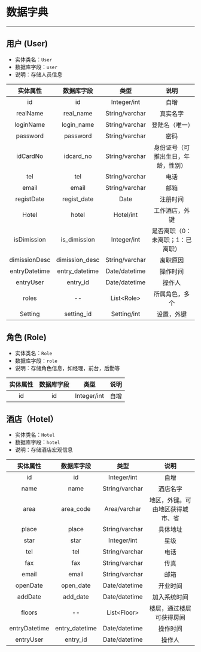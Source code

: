 # 数据字典
---
## 用户 (User)

 * 实体类名：`User`
 * 数据库字段：`user`
 * 说明：存储人员信息

|实体属性 |数据库字段|类型|说明|
|:----:|:----:|:----:|:----:|
|id|id|Integer/int|自增|
|realName|real_name|String/varchar|真实名字|
|loginName|login_name|String/varchar|登陆名（唯一）|
|password|password|String/varchar|密码|
|idCardNo|idcard_no|String/varchar|身份证号（可推出生日，年龄，性别）|
|tel|tel|String/varchar|电话|
|email|email|String/varchar|邮箱|
|registDate|regist_date|Date|注册时间|
|Hotel|hotel|Hotel/int|工作酒店，外键|
|isDimission|is_dimission|Integer/int|是否离职（0：未离职；1：已离职）|
|dimissionDesc|dimission_desc|String/varchar|离职原因|
|entryDatetime|entry_datetime|Date/datetime|操作时间|
|entryUser|entry_id|Date/datetime|操作人|
|roles|--|List&lt;Role&gt;|所属角色，多个|
|Setting|setting_id|Setting/int|设置，外键|

## 角色 (Role)

 * 实体类名：`Role`
 * 数据库字段：`role`
 * 说明：存储角色信息，如经理，前台，后勤等

|实体属性 |数据库字段|类型|说明|
|:----:|:----:|:----:|:----:|
|id|id|Integer/int|自增|

## 酒店（Hotel）

 * 实体类名：`Hotel`
 * 数据库字段：`hotel`
 * 说明：存储酒店宏观信息

|实体属性 |数据库字段|类型|说明|
|:----:|:----:|:----:|:----:|
|id|id|Integer/int|自增|
|name|name|String/varchar|酒店名字|
|area|area_code|Area/varchar|地区，外键。可由地区获得城市、省|
|place|place|String/varchar|具体地址|
|star|star|Integer/int|星级|
|tel|tel|String/varchar|电话|
|fax|fax|String/varchar|传真|
|email|email|String/varchar|邮箱|
|openDate|open_date|Date/datetime|开业时间|
|addDate|add_date|Date/datetime|加入系统时间|
|floors|--|List&lt;Floor&gt;|楼层，通过楼层可获得房间|
|entryDatetime|entry_datetime|Date/datetime|操作时间|
|entryUser|entry_id|Date/datetime|操作人|
